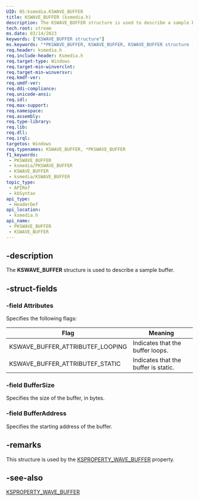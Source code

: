 ```yaml
---
UID: NS:ksmedia.KSWAVE_BUFFER
title: KSWAVE_BUFFER (ksmedia.h)
description: The KSWAVE_BUFFER structure is used to describe a sample buffer.
tech.root: stream
ms.date: 03/14/2023
keywords: ["KSWAVE_BUFFER structure"]
ms.keywords: "*PKSWAVE_BUFFER, KSWAVE_BUFFER, KSWAVE_BUFFER structure [Streaming Media Devices], PKSWAVE_BUFFER, PKSWAVE_BUFFER structure pointer [Streaming Media Devices], dvdref_8b774201-3725-497e-8545-10c5cad2ef1f.xml, ksmedia/KSWAVE_BUFFER, ksmedia/PKSWAVE_BUFFER, stream.kswave_buffer"
req.header: ksmedia.h
req.include-header: Ksmedia.h
req.target-type: Windows
req.target-min-winverclnt: 
req.target-min-winversvr: 
req.kmdf-ver: 
req.umdf-ver: 
req.ddi-compliance: 
req.unicode-ansi: 
req.idl: 
req.max-support: 
req.namespace: 
req.assembly: 
req.type-library: 
req.lib: 
req.dll: 
req.irql: 
targetos: Windows
req.typenames: KSWAVE_BUFFER, *PKSWAVE_BUFFER
f1_keywords:
 - PKSWAVE_BUFFER
 - ksmedia/PKSWAVE_BUFFER
 - KSWAVE_BUFFER
 - ksmedia/KSWAVE_BUFFER
topic_type:
 - APIRef
 - kbSyntax
api_type:
 - HeaderDef
api_location:
 - ksmedia.h
api_name:
 - PKSWAVE_BUFFER
 - KSWAVE_BUFFER
---
```


## -description

The **KSWAVE_BUFFER** structure is used to describe a sample buffer.

## -struct-fields

### -field Attributes

Specifies the following flags:

| Flag | Meaning |
|---|---|
| KSWAVE_BUFFER_ATTRIBUTEF_LOOPING | Indicates that the buffer loops. |
| KSWAVE_BUFFER_ATTRIBUTEF_STATIC | Indicates that the buffer is static. |

### -field BufferSize

Specifies the size of the buffer, in bytes.

### -field BufferAddress

Specifies the starting address of the buffer.

## -remarks

This structure is used by the [KSPROPERTY_WAVE_BUFFER](/windows-hardware/drivers/stream/ksproperty-wave-buffer) property.

## -see-also

[KSPROPERTY_WAVE_BUFFER](/windows-hardware/drivers/stream/ksproperty-wave-buffer)

